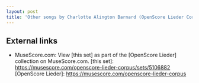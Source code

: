 ```yaml
---
layout: post
title: 'Other songs by Charlotte Alington Barnard (OpenScore Lieder Corpus)'
---
```


## External links

- MuseScore.com: View [this set] as part of the [OpenScore Lieder] collection on MuseScore.com.
[this set]: https://musescore.com/openscore-lieder-corpus/sets/5106882
[OpenScore Lieder]: https://musescore.com/openscore-lieder-corpus
